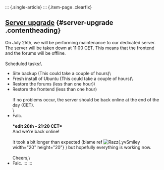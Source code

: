 ::: {.single-article}
::: {.item-page .clearfix}
## [Server upgrade](/118-server-upgrade.html) {#server-upgrade .contentheading}

On July 25th, we will be performing maintenance to our dedicated server.
The server will be taken down at 11:00 CET. This means that the frontend
and the forums will be offline.\
\
Scheduled tasks:\
- Site backup (This could take a couple of hours)\
- Fresh install of Ubuntu (This could take a couple of hours)\
- Restore the forums (less than one hour)\
- Restore the frontend (less than one hour)\
\
If no problems occur, the server should be back online at the end of the
day (CET).\
\
- Falc.\
\
**\*edit 26th - 21:20 CET\***\
And we\'re back online!\
\
It took a bit longer than expected (blame ref
![Razz](https://pcsx2.net/images/stories/frontend/smilies/tongue.gif){.yvSmiley
width="20" height="20"} ) but hopefully everything is working now.\
\
Cheers,\
- Falc.
:::
:::
